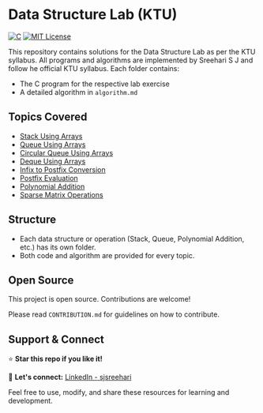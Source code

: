# Data Structure Lab (KTU)

[![C](https://img.shields.io/badge/C-Data%20Structures-blue)](https://en.wikipedia.org/wiki/C_(programming_language))
[![MIT License](https://img.shields.io/badge/License-MIT-green)](https://opensource.org/licenses/MIT)

This repository contains solutions for the Data Structure Lab as per the KTU syllabus. All programs and algorithms are implemented by Sreehari S J and follow he official KTU syllabus. Each folder contains:

- The C program for the respective lab exercise
- A detailed algorithm in `algorithm.md`


## Topics Covered

- [Stack Using Arrays](./Stack_Using_Arrays)
- [Queue Using Arrays](./Queue_Using_Arrays)
- [Circular Queue Using Arrays](./Circular_Queue_Using_Arrays)
- [Deque Using Arrays](./Deque_Using_Arrays)
- [Infix to Postfix Conversion](./Infix_to_Postfix_Conversion)
- [Postfix Evaluation](./Postfix_Evaluation)
- [Polynomial Addition](./Polynomial_Addition)
- [Sparse Matrix Operations](./Sparse_Matrix_Operations)

## Structure

- Each data structure or operation (Stack, Queue, Polynomial Addition, etc.) has its own folder.
- Both code and algorithm are provided for every topic.


## Open Source

This project is open source. Contributions are welcome!

Please read `CONTRIBUTION.md` for guidelines on how to contribute.

## Support & Connect

⭐ **Star this repo if you like it!**

👤 **Let's connect:** [LinkedIn - sjsreehari](https://www.linkedin.com/in/sreeharisj/)


Feel free to use, modify, and share these resources for learning and development.
